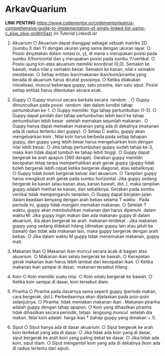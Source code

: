 # ArkavQuarium

<b>LINK PENTING</b> 
https://www.codementor.io/codementorteam/a-comprehensive-guide-to-implementation-of-singly-linked-list-using-c_plus_plus-ondlm5azr <i> Ini Tutorial LinkedList </i>

1. Akuarium
○ Akuarium dapat dianggap sebagai sebuah matriks 2D (sumbu X dan Y) dengan
ukuran yang sama dengan ukuran layar.
○ Posisi dinyatakan dalam notasi (x, y), di mana x merupakan posisi pada sumbu
X/horizontal dan y merupakan posisi pada sumbu Y/vertikal.
○ Posisi ujung kiri-atas akuarium memiliki koordinat (0,0). Semakin ke bawah,
maka nilai y semakin besar. Semakin ke kanan, nilai x semakin membesar.
○ Setiap entitas ikan/makanan ikan/koin/piranha yang berada di akuarium harus
dicatat posisinya.
○ Ketika dilakukan inisialisasi, muncul beberapa guppy, satu piranha, dan satu
siput. Posisi setiap entitas harus ditentukan secara acak.

2. Guppy
○ Guppy muncul secara berkala secara ​ random ​ .
○ Guppy dimunculkan pada posisi ​ random ​ dan dalam kondisi tahap pertumbuhan
ke-1.
○ Guppy memiliki ​ tiga tahap pertumbuhan (1-3).
○ Guppy dapat pindah dari tahap pertumbuhan lebih kecil ke tahap pertumbuhan
lebih besar ​ setelah memakan sejumlah makanan​ .
○ Guppy hanya dapat memakan makanan yang ada di dekatnya (makanan ada di
radius tertentu dari guppy).
○ Setiap C waktu, guppy akan mengeluarkan koin​ . Nilai koin harus berbeda
pada setiap tahapan guppy, dan guppy yang lebih besar harus mengeluarkan
koin dengan nilai lebih besar.
○ Jika tahap pertumbuhan guppy sudah tahap ke-3, maka ikan tidak dapat tumbuh
ke tahap lebih tinggi.
○ Guppy dapat bergerak ke arah apapun (360 derajat). Gerakan guppy memiliki
kecepatan tetap tanpa memperhatikan arah gerak guppy (guppy tidak boleh
bergerak lebih cepat ketika bergerak diagonal, atau sebaliknya).
○ Guppy tidak boleh bergerak keluar dari akuarium.
○ Tampilan guppy harus mengikuti arah gerak pada sumbu horizontal. Jika guppy
sedang bergerak ke kanan (atau kanan atas, kanan bawah, dst..), maka tampilan
guppy adalah melihat ke kanan, dan sebaliknya. Gerakan pada sumbu vertikal
tidak mempengaruhi tampilan.
○ Guppy dapat berjalan-jalan ​ dalam keadaan kenyang dengan arah bebas
selama T waktu​ . Pada periode ini, guppy tidak mungkin memakan makanan.
○ Setelah T waktu, guppy akan membutuhkan makanan dan harus dipenuhi ​ dalam waktu M​ . Jika guppy ingin makan dan ada makanan guppy di dalam akuarium, dia akan bergerak ke arah ​ makanan terdekat​ . Jika makanan guppy yang sedang didekati hilang (dimakan guppy lain atau jatuh ke bawah) dan tidak ada
makanan lain, maka guppy bergerak dengan arah bebas.
○ Jika dalam waktu M guppy tidak menemukan makanan, guppy mati.

3. Makanan Ikan
○ Makanan ikan muncul secara acak di bagian atas akuarium.
○ Makanan ikan selalu bergerak ke bawah.
○ Kecepatan gerak makanan ikan harus lebih lambat dari kecepatan ikan.
○ Ketika makanan ikan sampai di dasar, ​ makanan tersebut hilang​ .

4. Koin
○ Koin memiliki suatu nilai.
○ Koin selalu bergerak ke bawah.
○ Ketika koin sampai di dasar, koin tersebut diam.

5. Piranha
○ Piranha pada dasarnya sama seperti guppy (periode makan, cara bergerak,
dst.). Perbedaannya akan dijelaskan pada poin-poin selanjutnya.
○ Piranha ​ tidak memakan makanan ikan​ . Makanan piranha adalah guppy dengan
tahap apapun.
○ Koin yang dihasilkan piranha tidak dihasilkan secara periodik, tetapi ​ langsung
muncul ​ setelah dia makan. Nilai koin adalah ​ harga ikan * (tahap guppy yang
dimakan + 1)​ .


6. Siput
○ Siput hanya ada di dasar akuarium.
○ Siput bergerak ke arah koin terdekat yang ada di dasar.
○ Jika tidak ada koin yang di dasar, siput bergerak ke arah koin yang paling dekat
ke dasar.
○ Jika tidak ada koin, siput diam.
○ Siput mengambil koin yang ada di dekatnya (koin ada di radius tertentu dari
siput).
